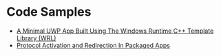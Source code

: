 # Code Samples

- [A Minimal UWP App Built Using The Windows Runtime C++ Template Library (WRL)](https://github.com/mgnsm/CodeSamples/tree/master/MinimalWRLSampleApp)
- [Protocol Activation and Redirection In Packaged Apps](https://github.com/mgnsm/CodeSamples/tree/master/ActivationAndRedirectionSample)
